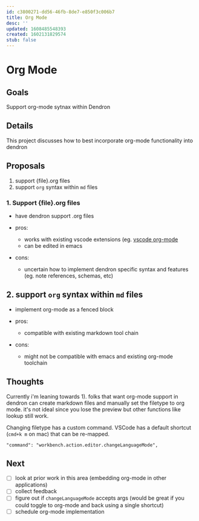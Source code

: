 ```yaml
---
id: c3800271-dd56-46fb-8de7-e850f3c006b7
title: Org Mode
desc: ''
updated: 1608485548393
created: 1602131829574
stub: false
---
```


# Org Mode

## Goals

Support org-mode sytnax within Dendron

## Details

This project discusses how to best incorporate org-mode functionality into dendron

## Proposals

1. support {file}.org files
2. support `org` syntax within `md` files


### 1. Support {file}.org files
- have dendron support .org files

- pros:
    - works with existing vscode extensions (eg. [vscode org-mode](https://marketplace.visualstudio.com/items?itemName=tootone.org-mode)
    - can be edited in emacs
- cons:
    - uncertain how to implement dendron specific syntax and features (eg. note references, schemas, etc)


## 2. support `org` syntax within `md` files
- implement org-mode as a fenced block

- pros:
    - compatible with existing markdown tool chain
- cons:
    - might not be compatible with emacs and existing org-mode toolchain

## Thoughts

Currently i'm leaning towards 1). folks that want org-mode support in dendron can create markdown files and manually set the filetype to org mode. it's not ideal since you lose the preview but other functions like lookup still work. 

Changing filetype has a custom command. VSCode has a default shortcut (`cmd+k m` on mac) that can be re-mapped. 
```
"command": "workbench.action.editor.changeLanguageMode",
```

## Next
- [ ] look at prior work in this area (embedding org-mode in other applications)
- [ ] collect feedback
- [ ] figure out if `changeLanguageMode` accepts args (would be great if you could toggle to org-mode and back using a single shortcut)
- [ ] schedule org-mode implementation